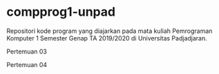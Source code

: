 # compprog1-unpad
Repositori kode program yang diajarkan pada mata kuliah Pemrograman Komputer 1 Semester Genap TA 2019/2020 di Universitas Padjadjaran.

Pertemuan 03


Pertemuan 04


